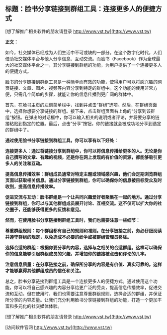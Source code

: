 ## **标题：脸书分享链接到群组工具：连接更多人的便捷方式**

[想了解推广相关软件的朋友请登录 http://www.vst.tw](http://www.vst.tw)

**正文：**

如今，社交媒体已经成为人们生活中不可或缺的一部分。在这个数字化时代，人们借助社交媒体平台与他人分享信息、互动交流。而脸书（Facebook）作为全球最大的社交媒体平台之一，其分享链接到群组的功能，为用户提供了一个连接更多人的便捷方式。

脸书的分享链接到群组工具是一种简单而有效的功能，使得用户可以将感兴趣的网页链接、文章、图片、视频等内容分享到特定的群组中。这个功能的使用非常方便，只需几个简单的步骤，就能让你的信息传播到更广阔的群体中。

首先，在脸书主页的左侧菜单栏中，找到并点击“群组”选项。然后，在群组页面中，选择你想要分享链接的群组。接下来，点击群组页面右上角的“分享到该群组”按钮。在弹出的对话框中，你可以输入相关的说明或者评论，并将要分享的链接粘贴到指定的位置。最后，点击“分享”按钮，你的链接就会被成功地分享到选定的群组中了。

**通过使用脸书分享链接到群组工具，你可以享有以下好处：**

**连接更多人：通过将链接分享到群组中，你可以将信息传播给更多的人。无论是你自己撰写的文章、有趣的视频，还是你在网上发现的有价值的资源，都能够吸引更多人的关注和互动。**

**提高信息传播效率：群组成员通常对特定主题或领域感兴趣，他们会定期浏览群组页面以获取相关信息。通过分享链接到群组，你可以确保你的信息被目标受众及时收到，提高信息传播效率。**

**促进交流与互动：脸书群组是一个让共同兴趣爱好者聚集在一起的地方。通过分享链接到群组，你可以与其他群组成员展开讨论、互相交流。这不仅可以扩大你的社交圈子，还能够获得更多的反馈和意见。**

**然而，在使用脸书分享链接到群组工具时，我们也需要注意一些细节：**

**尊重群组规则：每个群组都有自己的规则和准则。在分享链接之前，务必仔细阅读并遵守群组的规定，以免造成不必要的纷争或被群组管理员移除。**

**选择合适的群组：根据你要分享的内容，选择与之相关的合适群组。这样可以确保你的信息能够引起群组成员的兴趣，并增加你的链接被点击和评论的几率。**

**注意信息质量：在分享链接之前，确保所分享的内容是有价值、真实可靠的。这样才能够赢得其他群组成员的信任和关注。**

总之，脸书分享链接到群组工具是一个连接更多人的便捷方式。通过使用这个功能，你可以将自己感兴趣的内容分享给更广泛的受众，提高信息传播效率，促进交流和互动。但在使用时，我们也需要注意尊重群组规则，选择合适的群组，并保证所分享的内容质量。让我们充分利用脸书分享链接到群组的功能，打造一个更加丰富和多元化的社交媒体体验。

[想了解推广相关软件的朋友请登录 http://www.vst.tw](http://www.vst.tw)


[访问软件官网 http://www.vst.tw](http://www.vst.tw)
